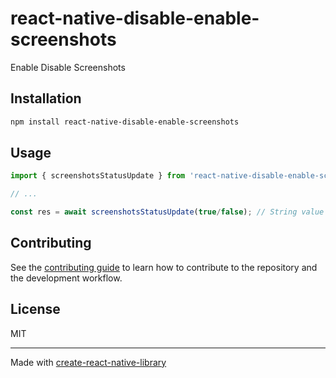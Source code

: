 # react-native-disable-enable-screenshots

Enable Disable Screenshots

## Installation

```sh
npm install react-native-disable-enable-screenshots
```

## Usage

```js
import { screenshotsStatusUpdate } from 'react-native-disable-enable-screenshots';

// ...

const res = await screenshotsStatusUpdate(true/false); // String value as response eg. "Done. Screenshot Disabled."/"Done. Screenshot Enabled."
```

## Contributing

See the [contributing guide](CONTRIBUTING.md) to learn how to contribute to the repository and the development workflow.

## License

MIT

---

Made with [create-react-native-library](https://github.com/callstack/react-native-builder-bob)
